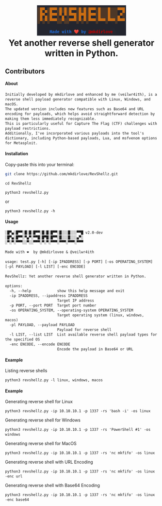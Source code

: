 <h1 align="center">
  <br>
  <a href="https://github.com/mkdirlove/RevShellz"><img src="https://github.com/mkdirlove/RevShellz/blob/main/logo.png" alt="RevShellz
"></a>
  <br>
  Yet another reverse shell generator written in Python.
  <br>
</h1>


## Contributors

<!-- readme: collaborators,contributors -start -->
<!-- readme: collaborators,contributors -end -->

#### About
```
Initially developed by mkdirlove and enhanced by me (veilwr4ith), is a reverse shell payload generator compatible with Linux, Windows, and macOS.
The updated version includes new features such as Base64 and URL encoding for payloads, which helps avoid straightforward detection by making them less immediately recognizable.
This is particularly useful for Capture The Flag (CTF) challenges with payload restrictions.
Additionally, I've incorporated various payloads into the tool's dictionary, including Python-based payloads, Lua, and msfvenom options for Metasploit.
```

#### Installation

Copy-paste this into your terminal:

```sh
git clone https://github.com/mkdirlove/RevShellz.git
```
```
cd RevShellz
```
```
python3 revshellz.py
```
or
```
python3 revshellz.py -h
```
#### Usage
``` 
░█▀▄░█▀▀░█░█░█▀▀░█░█░█▀▀░█░░░█░░░▀▀█ v2.0-dev
░█▀▄░█▀▀░▀▄▀░▀▀█░█▀█░█▀▀░█░░░█░░░▄▀░
░▀░▀░▀▀▀░░▀░░▀▀▀░▀░▀░▀▀▀░▀▀▀░▀▀▀░▀▀▀ 

Made with ❤️  by @mkdirlovee & @veilwr4ith

usage: test.py [-h] [-ip IPADDRESS] [-p PORT] [-os OPERATING_SYSTEM] [-pl PAYLOAD] [-l LIST] [-enc ENCODE]

RevShellz: Yet another reverse shell generator written in Python.

options:
  -h, --help            show this help message and exit
  -ip IPADDRESS, --ipaddress IPADDRESS
                        Target IP address
  -p PORT, --port PORT  Target port number
  -os OPERATING_SYSTEM, --operating-system OPERATING_SYSTEM
                        Target operating system (linux, windows, macos)
  -pl PAYLOAD, --payload PAYLOAD
                        Payload for reverse shell
  -l LIST, --list LIST  List available reverse shell payload types for the specified OS
  -enc ENCODE, --encode ENCODE
                        Encode the payload in Base64 or URL

```
#### Example

Listing reverse shells
```
python3 revshellz.py -l linux, windows, macos
```

#### Example

Generating reverse shell for Linux
```
python3 revshellz.py -ip 10.10.10.1 -p 1337 -rs 'bash -i' -os linux
```
Generating reverse shell for Windows
```
python3 revshellz.py -ip 10.10.10.1 -p 1337 -rs 'PowerShell #1' -os windows
```
Generating reverse shell for MacOS
```
python3 revshellz.py -ip 10.10.10.1 -p 1337 -rs 'nc mkfifo' -os linux
```
Generating reverse shell with URL Encoding
```
python3 revshellz.py -ip 10.10.10.1 -p 1337 -rs 'nc mkfifo' -os linux -enc url
```
Generating reverse shell with Base64 Encoding
```
python3 revshellz.py -ip 10.10.10.1 -p 1337 -rs 'nc mkfifo' -os linux -enc base64
```
